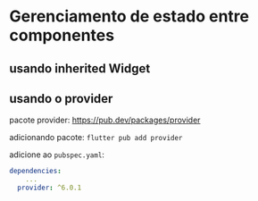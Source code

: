 # Gerenciamento de estado entre componentes

## usando inherited Widget

## usando o provider
pacote provider: https://pub.dev/packages/provider

adicionando pacote: `flutter pub add provider`

adicione ao `pubspec.yaml`:
```yaml
dependencies:
    ...
  provider: ^6.0.1
```